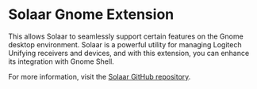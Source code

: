 # Solaar Gnome Extension

This allows Solaar to seamlessly support certain features on the Gnome desktop environment. Solaar is a powerful utility for managing Logitech Unifying receivers and devices, and with this extension, you can enhance its integration with Gnome Shell.

For more information, visit the [Solaar GitHub repository](https://github.com/pwr-Solaar/Solaar).

